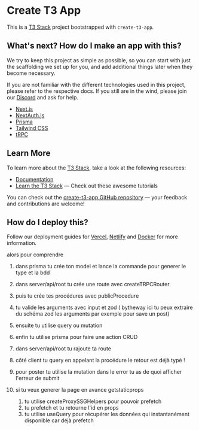 # Create T3 App

This is a [T3 Stack](https://create.t3.gg/) project bootstrapped with `create-t3-app`.

## What's next? How do I make an app with this?

We try to keep this project as simple as possible, so you can start with just the scaffolding we set up for you, and add additional things later when they become necessary.

If you are not familiar with the different technologies used in this project, please refer to the respective docs. If you still are in the wind, please join our [Discord](https://t3.gg/discord) and ask for help.

- [Next.js](https://nextjs.org)
- [NextAuth.js](https://next-auth.js.org)
- [Prisma](https://prisma.io)
- [Tailwind CSS](https://tailwindcss.com)
- [tRPC](https://trpc.io)

## Learn More

To learn more about the [T3 Stack](https://create.t3.gg/), take a look at the following resources:

- [Documentation](https://create.t3.gg/)
- [Learn the T3 Stack](https://create.t3.gg/en/faq#what-learning-resources-are-currently-available) — Check out these awesome tutorials

You can check out the [create-t3-app GitHub repository](https://github.com/t3-oss/create-t3-app) — your feedback and contributions are welcome!

## How do I deploy this?

Follow our deployment guides for [Vercel](https://create.t3.gg/en/deployment/vercel), [Netlify](https://create.t3.gg/en/deployment/netlify) and [Docker](https://create.t3.gg/en/deployment/docker) for more information.


alors pour comprendre 

1. dans prisma tu crée ton model et lance la commande pour generer le type et la bdd
2. dans server/api/root tu crée une route avec createTRPCRouter
  1. puis tu crée tes procédures avec publicProcedure
  2. tu valide les arguments avec input et zod
      ( bytheway ici tu peux extraire du schéma zod les arguments par exemple pour save un post)
  3. ensuite tu utilise query ou mutation 
  4. enfin tu utilise prisma pour faire une action CRUD
3. dans server/api/root tu rajoute ta route

4. côté client tu query en appelant la procédure 
    le retour est déjà typé ! 
6. pour poster tu utilise la mutation 
      dans le error tu as de quoi afficher l'erreur de submit
5. si tu veux generer la page en avance getstaticprops
    1. tu utilise createProxySSGHelpers pour pouvoir prefetch
    2. tu prefetch et tu retourne l'id en props
    3. tu utilise useQuery pour récupérer les données qui instantanément disponible car déjà prefetch 
